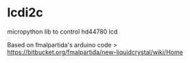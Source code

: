 # lcdi2c
micropython lib to control hd44780 lcd

Based on fmalpartida's arduino code > https://bitbucket.org/fmalpartida/new-liquidcrystal/wiki/Home
